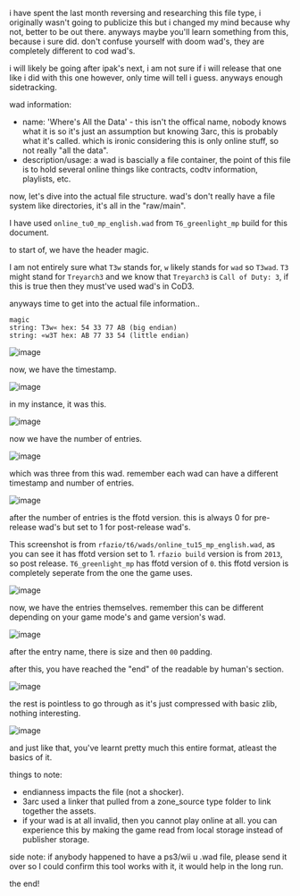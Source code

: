 i have spent the last month reversing and researching this file type, i originally wasn't going to publicize this but i changed my mind because why not, better to be out there.
anyways maybe you'll learn something from this, because i sure did. don't confuse yourself with doom wad's, they are completely different to cod wad's.

i will likely be going after ipak's next, i am not sure if i will release that one like i did with this one however, only time will tell i guess.
anyways enough sidetracking.

wad information:
- name: 'Where's All the Data' - this isn't the offical name, nobody knows what it is so it's just an assumption but knowing 3arc, this is probably what it's called. which is ironic considering this is only online stuff, so not really "all the data".
- description/usage: a wad is bascially a file container, the point of this file is to hold several online things like contracts, codtv information, playlists, etc.

now, let's dive into the actual file structure. wad's don't really have a file system like directories, it's all in the "raw/main".

I have used `online_tu0_mp_english.wad` from `T6_greenlight_mp` build for this document.

to start of, we have the header magic.

I am not entirely sure what `T3w` stands for, `w` likely stands for `wad` so `T3wad`. `T3` might stand for `Treyarch3` and we know that `Treyarch3` is `Call of Duty: 3`, if this is true then they must've used wad's in CoD3.

anyways time to get into the actual file information..

```
magic
string: T3w« hex: 54 33 77 AB (big endian)
string: «w3T hex: AB 77 33 54 (little endian)
```
![image](https://github.com/user-attachments/assets/e6ba742c-3890-4cb9-8331-43519243a32c)

now, we have the timestamp.

![image](https://github.com/user-attachments/assets/c002ad3d-1dd4-472e-b762-21f864a24568)

in my instance, it was this.

![image](https://github.com/user-attachments/assets/0d0a247d-8a8a-4bc5-b3bd-0c05610d7f21)

now we have the number of entries.

![image](https://github.com/user-attachments/assets/a1cb9920-208b-4d0e-87f1-dd0a2627dbb9)

which was three from this wad. remember each wad can have a different timestamp and number of entries.

![image](https://github.com/user-attachments/assets/aa8256ad-afe5-46f6-b266-19c327952d4c)

after the number of entries is the ffotd version. this is always 0 for pre-release wad's but set to 1 for post-release wad's.

This screenshot is from `rfazio/t6/wads/online_tu15_mp_english.wad`, as you can see it has ffotd version set to 1. `rfazio build` version is from `2013`, so post release. `T6_greenlight_mp` has ffotd version of `0`. this ffotd version is completely seperate from the one the game uses.

![image](https://github.com/user-attachments/assets/04da48b9-1700-4b67-b338-b76457bc729d)

now, we have the entries themselves. remember this can be different depending on your game mode's and game version's wad.

![image](https://github.com/user-attachments/assets/f87f19de-fead-439b-b3d0-cdfe7e34e34a)

after the entry name, there is size and then `00` padding.

after this, you have reached the "end" of the readable by human's section.

![image](https://github.com/user-attachments/assets/1de3b25b-9b53-436d-af67-f3e202bb6a72)

the rest is pointless to go through as it's just compressed with basic zlib, nothing interesting.

![image](https://github.com/user-attachments/assets/6cf6cdc9-fe8e-43a1-bc29-eca317c6d20a)

and just like that, you've learnt pretty much this entire format, atleast the basics of it.

things to note:
- endianness impacts the file (not a shocker).
- 3arc used a linker that pulled from a zone_source type folder to link together the assets.
- if your wad is at all invalid, then you cannot play online at all. you can experience this by making the game read from local storage instead of publisher storage.

side note: if anybody happened to have a ps3/wii u .wad file, please send it over so I could confirm this tool works with it, it would help in the long run.

the end!
